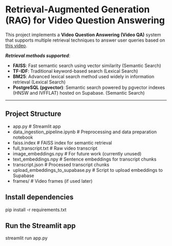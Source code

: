 # Retrieval-Augmented Generation (RAG) for Video Question Answering

This project implements a **Video Question Answering (Video QA)** system that supports multiple retrieval techniques to answer user queries based on [this video](https://www.youtube.com/watch?v=dARr3lGKwk8). 

***Retrieval methods supported***:
- **FAISS**: Fast semantic search using vector similarity (Semantic Search)
- **TF-IDF**: Traditional keyword-based search (Lexical Search)
- **BM25**: Advanced lexical search method used widely in information retrieval (Lexical Search)
- **PostgreSQL (pgvector)**: Semantic search powered by pgvector indexes (HNSW and IVFFLAT) hosted on Supabase. (Semantic Search)

---

## Project Structure
- app.py # Streamlit app
- data_ingestion_pipeline.ipynb # Preprocessing and data preparation notebook
- faiss.index # FAISS index for semantic retrieval
- full_transcript.txt # Raw video transcript
- image_embeddings.npy # For future work (currently unused)
- text_embeddings.npy # Sentence embeddings for transcript chunks
- transcript.json # Processed transcript chunks
- upload_embeddings_to_supabase.py # Script to upload embeddings to Supabase
- frames/ # Video frames (if used later)

## Install dependencies
pip install -r requirements.txt

## Run the Streamlit app
streamlit run app.py

